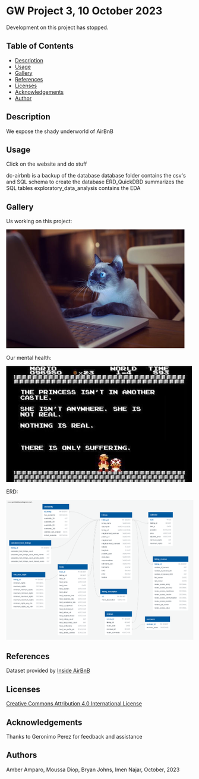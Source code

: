 # GW Project 3, 10 October 2023

Development on this project has stopped.

## Table of Contents

- [Description](#description)
- [Usage](#usage)
- [Gallery](#gallery)
- [References](#references)
- [Licenses](#licenses)
- [Acknowledgements](#acknowledgements)
- [Author](#author)

## Description
We expose the shady underworld of AirBnB

## Usage
Click on the website and do stuff

dc-airbnb is a backup of the database
database folder contains the csv's and SQL schema to create the database
ERD_QuickDBD summarizes the SQL tables
exploratory_data_analysis contains the EDA

## Gallery

Us working on this project:

![Internet Cat](./static/images/Internet_Cat.jpg)

Our mental health:

![Tectonic plates](./static/images/Nintendo_suffering.jpg)

ERD:

![ERD](./static/images/ERD_AirBnB.png)


## References

Dataset provided by [Inside AirBnB](http://insideairbnb.com/about/)

## Licenses

[Creative Commons Attribution 4.0 International License](http://creativecommons.org/licenses/by/4.0/)

## Acknowledgements

Thanks to Geronimo Perez for feedback and assistance

## Authors

Amber Amparo, Moussa Diop, Bryan Johns, Imen Najar, October, 2023
